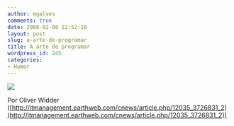 ```yaml
---
author: mgalves
comments: true
date: 2008-02-08 12:52:10
layout: post
slug: a-arte-de-programar
title: A arte de programar
wordpress_id: 245
categories:
- Humor
---
```


[![]({{BASE_PATH}}images/2008-02-08-a-arte-de-programar/art-of-programming.jpg)](http://itmanagement.earthweb.com/cnews/article.php/12035_3726831_2)


Por Oliver Widder ([http://itmanagement.earthweb.com/cnews/article.php/12035_3726831_2](http://itmanagement.earthweb.com/cnews/article.php/12035_3726831_2))
